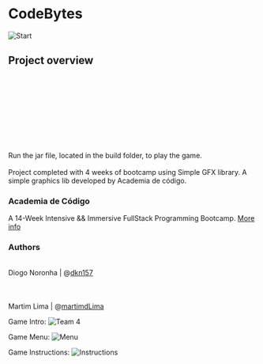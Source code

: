 # CodeBytes
![Start](https://user-images.githubusercontent.com/51723948/62402425-9f52f980-b57f-11e9-91aa-a3eed01f4daf.jpg)
## Project overview
<br />
<br />
<br />
<br />
<br /> 
<br />
<br /> 
<br /> 
<br />Run the jar file, located in the build folder, to play the game.
<br />
<br />Project completed with 4 weeks of bootcamp using Simple GFX library. A simple graphics lib developed by Academia de código.
<br />

### Academia de Código
A 14-Week Intensive && Immersive FullStack Programming Bootcamp. [More info](https://www.academiadecodigo.org/)

### Authors
<br />Diogo Noronha | @[dkn157](https://github.com/dkn157)  
<br /> 
<br />
<br />Martim Lima | @[martimdLima](https://github.com/martimdLima)  

Game Intro:
![Team 4](https://user-images.githubusercontent.com/51723948/62402456-be518b80-b57f-11e9-9941-78a070e04158.jpg)

Game Menu:
![Menu](https://user-images.githubusercontent.com/51723948/62402489-e04b0e00-b57f-11e9-8f6c-572b36398259.jpg)

Game Instructions:
![Instructions](https://user-images.githubusercontent.com/51723948/62402519-083a7180-b580-11e9-90ad-115c5c188622.jpg)





